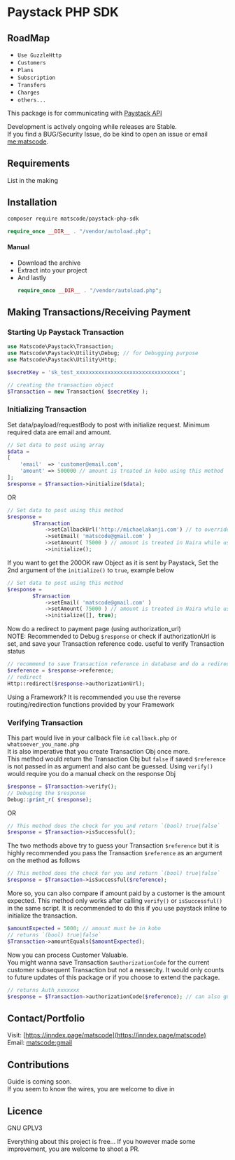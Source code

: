 # Paystack PHP SDK

## RoadMap
- `Use GuzzleHttp`
- `Customers`
- `Plans`
- `Subscription`
- `Transfers`
- `Charges`
- `others...`

This package is for communicating with [Paystack API](https://paystack.com/)

Development is actively ongoing while releases are Stable.
<br>
If you find a BUG/Security Issue, do be kind to open an issue or email [me:matscode](mailto:matscode@gmail.com).


## Requirements
List in the making

## Installation
``` bash
composer require matscode/paystack-php-sdk
```

``` php
require_once __DIR__ . "/vendor/autoload.php";
```

#### Manual
- Download the archive
- Extract into your project
- And lastly
    ``` php
    require_once __DIR__ . "/vendor/autoload.php";
    ```

## Making Transactions/Receiving Payment

### Starting Up Paystack Transaction

``` php
use Matscode\Paystack\Transaction;
use Matscode\Paystack\Utility\Debug; // for Debugging purpose
use Matscode\Paystack\Utility\Http;

$secretKey = 'sk_test_xxxxxxxxxxxxxxxxxxxxxxxxxxxxxxxxx';

// creating the transaction object
$Transaction = new Transaction( $secretKey );
```

### Initializing Transaction

Set data/payload/requestBody to post with initialize request. Minimum required data are email and amount.

``` php
// Set data to post using array
$data = 
[
    'email'  => 'customer@email.com',
    'amount' => 500000 // amount is treated in kobo using this method
];
$response = $Transaction->initialize($data);
```
OR 
``` php
// Set data to post using this method
$response =
        $Transaction
            ->setCallbackUrl('http://michaelakanji.com') // to override/set callback_url, it can also be set on your dashboard 
            ->setEmail( 'matscode@gmail.com' )
            ->setAmount( 75000 ) // amount is treated in Naira while using this method
            ->initialize();
```
If you want to get the 200OK raw Object as it is sent by Paystack, Set the 2nd argument of the `initialize()` to `true`, example below
``` php
// Set data to post using this method
$response =
        $Transaction 
            ->setEmail( 'matscode@gmail.com' )
            ->setAmount( 75000 ) // amount is treated in Naira while using this method
            ->initialize([], true);
```
Now do a redirect to payment page (using authorization_url)
<br>
NOTE: Recommended to Debug `$response` or check if authorizationUrl is set, and save your Transaction reference code. useful to verify Transaction status

``` php
// recommend to save Transaction reference in database and do a redirect
$reference = $response->reference;
// redirect
Http::redirect($response->authorizationUrl); 
```
Using a Framework? It is recommended you use the reverse routing/redirection functions provided by your Framework


### Verifying Transaction
This part would live in your callback file i.e `callback.php` or `whatsoever_you_name.php`
<br>
It is also imperative that you create Transaction Obj once more.
<br>
This method would return the Transaction Obj but `false` if saved `$reference` is not passed in as argument and also cant be guessed. Using `verify()` would require you do a manual check on the response Obj
``` php
$response = $Transaction->verify();
// Debuging the $response
Debug::print_r( $response);
```
OR
``` php
// This method does the check for you and return `(bool) true|false` 
$response = $Transaction->isSuccessful();
```
The two methods above try to guess your Transaction `$reference` but it is highly recommended you pass the Transaction `$reference` as an argument on the method as follows
``` php
// This method does the check for you and return `(bool) true|false`
$response = $Transaction->isSuccessful($reference);
```
More so, you can also compare if amount paid by a customer is the amount expected. This method only works after calling `verify()` or `isSuccessful()` in the same script. It is recommended to do this if you use paystack inline to initialize the transaction.
``` php
$amountExpected = 5000; // amount must be in kobo
// returns `(bool) true|false`
$Transaction->amountEquals($amountExpected);
```
Now you can process Customer Valuable.
<br>
You might wanna save Transaction `$authorizationCode` for the current customer subsequent Transaction but not a nessecity. It would only counts to future updates of this package or if you choose to extend the package.
``` php
// returns Auth_xxxxxxx 
$response = $Transaction->authorizationCode($reference); // can also guess Transaction $reference
```

## Contact/Portfolio
Visit: [https://inndex.page/matscode](https://inndex.page/matscode)
<br>
Email: [matscode:gmail](mailto:matscode@gmail.com)

## Contributions
Guide is coming soon. <br>
If you seem to know the wires, you are welcome to dive in

## Licence
GNU GPLV3

Everything about this project is free... If you however made some improvement, you are welcome to shoot a PR.
